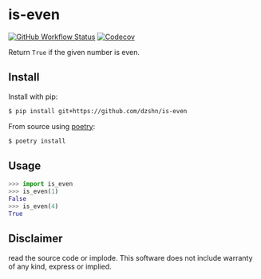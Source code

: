 # is-even

[![GitHub Workflow Status](https://img.shields.io/github/workflow/status/dzshn/is-even/Test%20library?style=for-the-badge)](https://github.com/dzshn/is-even/actions)
[![Codecov](https://img.shields.io/codecov/c/github/dzshn/is-even?style=for-the-badge)](https://app.codecov.io/gh/dzshn/is-even)

Return `True` if the given number is even.

## Install

Install with pip:

```sh
$ pip install git+https://github.com/dzshn/is-even
```

From source using [poetry](https://python-poetry.org):

```sh
$ poetry install
```

## Usage

```py
>>> import is_even
>>> is_even(1)
False
>>> is_even(4)
True
```

## Disclaimer

read the source code or implode. This software does not include warranty of any kind, express or implied.
